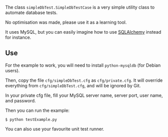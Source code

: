 The class `simpleDbTest.SimpleDbTestCase` is a very simple utility class to automate database tests.

No optimisation was made, please use it as a learning tool.

It uses MySQL, but you can easily imagine how to use [SQLAlchemy][s] instead for instance.

## Use

For the example to work, you will need to install `python-mysqldb` (for Debian users).

Then, copy the file `cfg/simpleDbTest.cfg` as `cfg/private.cfg`. It will override everything from `cfg/simpleDbTest.cfg`, and will be ignored by Git.

In your private cfg file, fill your MySQL server name, server port, user name, and password.

Then you can run the example:

    $ python testExample.py

You can also use your favourite unit test runner.

[s]: http://www.sqlalchemy.org/
